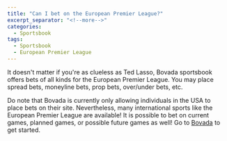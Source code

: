 ```yaml
---
title: "Can I bet on the European Premier League?"
excerpt_separator: "<!--more-->"
categories:
  - Sportsbook
tags:
  - Sportsbook
  - European Premier League
---
```


It doesn't matter if you're as clueless as Ted Lasso, Bovada sportsbook offers bets of all kinds for the European Premier League. You may place spread bets, moneyline bets, prop bets, over/under bets, etc.
<!--more-->

Do note that Bovada is currently only allowing individuals in the USA to place bets on their site. Nevertheless, many international sports like the European Premier League are available!
It is possible to bet on current games, planned games, or possible future games as well! Go to [Bovada](https://www.bovada.lv/welcome/P0YXLE3/join?extcmpid=rafcopy) to get started.

